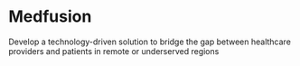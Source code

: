 # Medfusion
Develop a technology-driven solution to bridge the gap between healthcare providers and patients in remote or underserved regions
